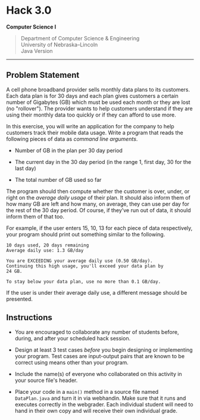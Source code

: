
# Hack 3.0
**Computer Science I**
> Department of Computer Science & Engineering  
> University of Nebraska–Lincoln  
> Java Version
------------------------------------------------------------------------

## Problem Statement

A cell phone broadband provider sells monthly data plans to its
customers. Each data plan is for 30 days and each plan gives customers a
certain number of Gigabytes (GB) which must be used each month or they
are lost (no "rollover"). The provider wants to help customers
understand if they are using their monthly data too quickly or if they
can afford to use more.

In this exercise, you will write an application for the company to help
customers track their mobile data usage. Write a program that reads the
following pieces of data as *command line arguments*.

-   Number of GB in the plan per 30 day period

-   The current day in the 30 day period (in the range 1, first day, 30
    for the last day)

-   The total number of GB used so far

The program should then compute whether the customer is over, under, or
right on the *average daily usage* of their plan. It should also inform
them of how many GB are left and how many, on average, they can use per
day for the rest of the 30 day period. Of course, if they’ve run out of
data, it should inform them of that too.

For example, if the user enters 15, 10, 13 for each piece of data
respectively, your program should print out something similar to the
following.

```text
10 days used, 20 days remaining
Average daily use: 1.3 GB/day

You are EXCEEDING your average daily use (0.50 GB/day).
Continuing this high usage, you'll exceed your data plan by
24 GB.

To stay below your data plan, use no more than 0.1 GB/day.
```

If the user is under their average daily use, a different message should
be presented.

## Instructions

-   You are encouraged to collaborate any number of students before,
    during, and after your scheduled hack session.

-   Design at least 3 test cases *before* you begin designing or
    implementing your program. Test cases are input-output pairs that
    are known to be correct using means other than your program.

-   Include the name(s) of everyone who collaborated on this activity
    in your source file's header.

-   Place your code in a `main()` method in a source file named
    `DataPlan.java` and turn it in via webhandin.  Make sure that
    it runs and executes correctly in the webgrader. Each individual
    student will need to hand in their own copy and will receive their
    own individual grade.
